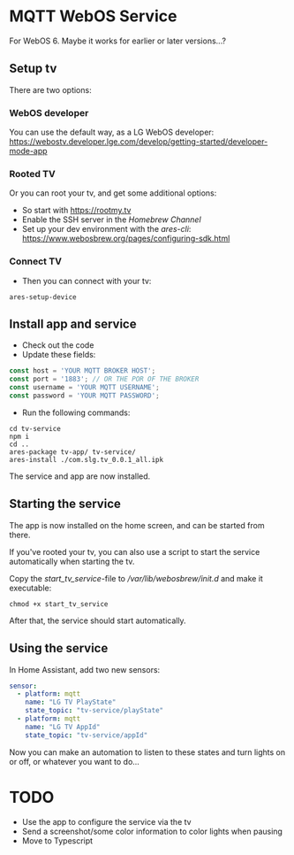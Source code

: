# MQTT WebOS Service
For WebOS 6. Maybe it works for earlier or later versions...?
## Setup tv

There are two options:

### WebOS developer
You can use the default way, as a LG WebOS developer: https://webostv.developer.lge.com/develop/getting-started/developer-mode-app

### Rooted TV
Or you can root your tv, and get some additional options:
- So start with https://rootmy.tv
- Enable the SSH server in the *Homebrew Channel*
- Set up your dev environment with the *ares-cli*: https://www.webosbrew.org/pages/configuring-sdk.html

### Connect TV
- Then you can connect with your tv: 
```
ares-setup-device
```

## Install app and service
- Check out the code
- Update these fields:
```javascript
const host = 'YOUR MQTT BROKER HOST';
const port = '1883'; // OR THE POR OF THE BROKER
const username = 'YOUR MQTT USERNAME';
const password = 'YOUR MQTT PASSWORD';
```
- Run the following commands:
```shell
cd tv-service
npm i
cd ..
ares-package tv-app/ tv-service/
ares-install ./com.slg.tv_0.0.1_all.ipk
```
The service and app are now installed.

## Starting the service
The app is now installed on the home screen, and can be started from there.

If you've rooted your tv, you can also use a script to start the service automatically when starting the tv.

Copy the *start_tv_service*-file to */var/lib/webosbrew/init.d* and make it executable: 
```shell
chmod +x start_tv_service
```
After that, the service should start automatically.

## Using the service
In Home Assistant, add two new sensors:
```yaml
sensor:
  - platform: mqtt
    name: "LG TV PlayState"
    state_topic: "tv-service/playState"
  - platform: mqtt
    name: "LG TV AppId"
    state_topic: "tv-service/appId"
```
Now you can make an automation to listen to these states and turn lights on or off, or whatever you want to do...

# TODO
- Use the app to configure the service via the tv
- Send a screenshot/some color information to color lights when pausing
- Move to Typescript
